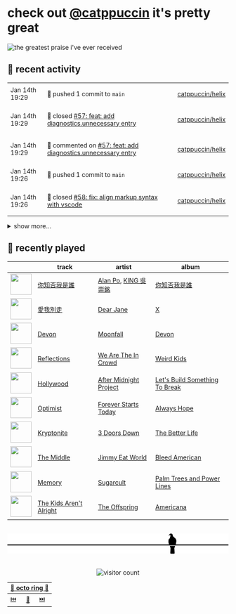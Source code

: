 # check out [@catppuccin](https://github.com/catppuccin) it's pretty great

![the greatest praise i've ever received](https://github.com/user-attachments/assets/ad888e4f-7a22-4eac-85a7-744eacd8eb46)

## 📅 recent activity

<!-- SCRIPT:REPLACE:GITHUB -->
<table>
<tbody>
<tr>
<td><span title='2025-01-14T19:29:16+00:00'>Jan 14th 19:29</span></td>
<td>

🚢 pushed 1 commit to `main`

</td>
<td>

[catppuccin/helix](https://github.com/catppuccin/helix)

</td>
</tr>
<tr>
<td><span title='2025-01-14T19:29:15+00:00'>Jan 14th 19:29</span></td>
<td>

🎉 closed [#57: feat: add diagnostics.unnecessary entry](https://github.com/catppuccin/helix/pull/57)

</td>
<td>

[catppuccin/helix](https://github.com/catppuccin/helix)

</td>
</tr>
<tr>
<td><span title='2025-01-14T19:29:13+00:00'>Jan 14th 19:29</span></td>
<td>

💬 commented on [#57: feat: add diagnostics.unnecessary entry](https://github.com/catppuccin/helix/pull/57)

</td>
<td>

[catppuccin/helix](https://github.com/catppuccin/helix)

</td>
</tr>
<tr>
<td><span title='2025-01-14T19:26:55+00:00'>Jan 14th 19:26</span></td>
<td>

🚢 pushed 1 commit to `main`

</td>
<td>

[catppuccin/helix](https://github.com/catppuccin/helix)

</td>
</tr>
<tr>
<td><span title='2025-01-14T19:26:54+00:00'>Jan 14th 19:26</span></td>
<td>

🎉 closed [#58: fix: align markup syntax with vscode](https://github.com/catppuccin/helix/pull/58)

</td>
<td>

[catppuccin/helix](https://github.com/catppuccin/helix)

</td>
</tr>
</tbody>
</table>

<details>
<summary>show more...</summary>
<table>
<tbody>
<tr>
<td><span title='2025-01-14T19:26:46+00:00'>Jan 14th 19:26</span></td>
<td>

💬 commented on [#58: fix: align markup syntax with vscode](https://github.com/catppuccin/helix/pull/58)

</td>
<td>

[catppuccin/helix](https://github.com/catppuccin/helix)

</td>
</tr>
<tr>
<td><span title='2025-01-14T19:25:52+00:00'>Jan 14th 19:25</span></td>
<td>

🚢 pushed 2 commits to `fix/markup`

</td>
<td>

[uncenter/ctp-helix](https://github.com/uncenter/ctp-helix)

</td>
</tr>
<tr>
<td><span title='2025-01-14T19:20:09+00:00'>Jan 14th 19:20</span></td>
<td>

🚢 pushed 1 commit to `main`

</td>
<td>

[catppuccin/helix](https://github.com/catppuccin/helix)

</td>
</tr>
<tr>
<td><span title='2025-01-14T19:20:08+00:00'>Jan 14th 19:20</span></td>
<td>

🎉 closed [#62: fix: use `rosewater` for cursor in normal mode](https://github.com/catppuccin/helix/pull/62)

</td>
<td>

[catppuccin/helix](https://github.com/catppuccin/helix)

</td>
</tr>
<tr>
<td><span title='2025-01-14T19:20:05+00:00'>Jan 14th 19:20</span></td>
<td>

💬 commented on [#62: fix: use `rosewater` for cursor in normal mode](https://github.com/catppuccin/helix/pull/62)

</td>
<td>

[catppuccin/helix](https://github.com/catppuccin/helix)

</td>
</tr>
<tr>
<td><span title='2025-01-14T19:18:06+00:00'>Jan 14th 19:18</span></td>
<td>

🎉 closed [#2646: docs(showcase): add Tomatillo Timer](https://github.com/catppuccin/catppuccin/pull/2646)

</td>
<td>

[catppuccin/catppuccin](https://github.com/catppuccin/catppuccin)

</td>
</tr>
<tr>
<td><span title='2025-01-14T19:18:07+00:00'>Jan 14th 19:18</span></td>
<td>

🚢 pushed 1 commit to `main`

</td>
<td>

[catppuccin/catppuccin](https://github.com/catppuccin/catppuccin)

</td>
</tr>
<tr>
<td><span title='2025-01-14T19:18:03+00:00'>Jan 14th 19:18</span></td>
<td>

💬 commented on [#2646: docs(showcase): add Tomatillo Timer](https://github.com/catppuccin/catppuccin/pull/2646)

</td>
<td>

[catppuccin/catppuccin](https://github.com/catppuccin/catppuccin)

</td>
</tr>
<tr>
<td><span title='2025-01-07T17:25:20+00:00'>Jan 7th 17:25</span></td>
<td>

💬 commented on [#2588: Align palette colours to WCAG Level AA](https://github.com/catppuccin/catppuccin/issues/2588)

</td>
<td>

[catppuccin/catppuccin](https://github.com/catppuccin/catppuccin)

</td>
</tr>
<tr>
<td><span title='2024-12-30T11:39:58+00:00'>Dec 30th 11:39</span></td>
<td>

💬 commented on [#2: Welcome/examples page completely black ](https://github.com/catppuccin/qtcreator/issues/2)

</td>
<td>

[catppuccin/qtcreator](https://github.com/catppuccin/qtcreator)

</td>
</tr>
<tr>
<td><span title='2024-12-30T11:38:32+00:00'>Dec 30th 11:38</span></td>
<td>

📢 opened [#4: convert templates to whiskers v2](https://github.com/catppuccin/qtcreator/issues/4)

</td>
<td>

[catppuccin/qtcreator](https://github.com/catppuccin/qtcreator)

</td>
</tr>
<tr>
<td><span title='2024-12-30T11:35:08+00:00'>Dec 30th 11:35</span></td>
<td>

🚢 pushed 1 commit to `main`

</td>
<td>

[catppuccin/qtcreator](https://github.com/catppuccin/qtcreator)

</td>
</tr>
<tr>
<td><span title='2024-12-30T11:35:08+00:00'>Dec 30th 11:35</span></td>
<td>

✅ closed [#2: Welcome/examples page completely black ](https://github.com/catppuccin/qtcreator/issues/2)

</td>
<td>

[catppuccin/qtcreator](https://github.com/catppuccin/qtcreator)

</td>
</tr>
<tr>
<td><span title='2024-12-30T11:35:07+00:00'>Dec 30th 11:35</span></td>
<td>

🎉 closed [#3: Fixed black start page for all 4 Catppuccin variants.](https://github.com/catppuccin/qtcreator/pull/3)

</td>
<td>

[catppuccin/qtcreator](https://github.com/catppuccin/qtcreator)

</td>
</tr>
<tr>
<td><span title='2024-12-30T11:25:32+00:00'>Dec 30th 11:25</span></td>
<td>

💬 commented on [#3: Fixed black start page for all 4 Catppuccin variants.](https://github.com/catppuccin/qtcreator/pull/3)

</td>
<td>

[catppuccin/qtcreator](https://github.com/catppuccin/qtcreator)

</td>
</tr>
<tr>
<td><span title='2024-12-19T22:54:20+00:00'>Dec 19th 22:54</span></td>
<td>

💬 commented on [#55: feat: styles for directories, `ui.text.directory` color](https://github.com/catppuccin/helix/pull/55)

</td>
<td>

[catppuccin/helix](https://github.com/catppuccin/helix)

</td>
</tr>
<tr>
<td><span title='2024-12-19T22:54:16+00:00'>Dec 19th 22:54</span></td>
<td>

🚢 pushed 1 commit to `main`

</td>
<td>

[catppuccin/helix](https://github.com/catppuccin/helix)

</td>
</tr>
<tr>
<td><span title='2024-12-19T22:54:15+00:00'>Dec 19th 22:54</span></td>
<td>

🎉 closed [#55: feat: styles for directories, `ui.text.directory` color](https://github.com/catppuccin/helix/pull/55)

</td>
<td>

[catppuccin/helix](https://github.com/catppuccin/helix)

</td>
</tr>
<tr>
<td><span title='2024-12-17T23:00:41+00:00'>Dec 17th 23:00</span></td>
<td>

🚢 pushed 1 commit to `main`

</td>
<td>

[catppuccin/helix](https://github.com/catppuccin/helix)

</td>
</tr>
<tr>
<td><span title='2024-12-17T23:00:40+00:00'>Dec 17th 23:00</span></td>
<td>

🎉 closed [#54: feat: styles for checked and unchecked lists](https://github.com/catppuccin/helix/pull/54)

</td>
<td>

[catppuccin/helix](https://github.com/catppuccin/helix)

</td>
</tr>
</tbody>
</table>
</details>
<!-- SCRIPT:REPLACE:GITHUB -->

## 🎵 recently played

<!-- SCRIPT:REPLACE:SPOTIFY -->
| | track | artist | album |
| - | - | - | - |
| <img src="https://i.scdn.co/image/ab67616d00004851d98201a08ca137932cf2c171" width="48" height="48"> | [你知否我是誰](https://open.spotify.com/track/7i7Jvy39TV3gptdxFstMN9) | [Alan Po](https://open.spotify.com/artist/07KI4ayN7XEoAVkYdRq6FA), [KING 吳崇銘](https://open.spotify.com/artist/2znlSYU1ncZS9S3yTGx7Qo) | [你知否我是誰](https://open.spotify.com/track/7i7Jvy39TV3gptdxFstMN9) |
| <img src="https://i.scdn.co/image/ab67616d0000485148cd200114428032c6c9a912" width="48" height="48"> | [愛我別走](https://open.spotify.com/track/4mnIGdM0YM9Hq4jt3Ckq93) | [Dear Jane](https://open.spotify.com/artist/6V1SwiosQqf5XvmoTMCGa9) | [X](https://open.spotify.com/track/4mnIGdM0YM9Hq4jt3Ckq93) |
| <img src="https://i.scdn.co/image/ab67616d00004851740135a6c2649bb852998849" width="48" height="48"> | [Devon](https://open.spotify.com/track/2sk6w5yk8nOxDRqji98lDX) | [Moonfall](https://open.spotify.com/artist/19Y9Rm9cjO0BvcP6Yode9i) | [Devon](https://open.spotify.com/track/2sk6w5yk8nOxDRqji98lDX) |
| <img src="https://i.scdn.co/image/ab67616d000048518b07e15bb992f1bbda332eb1" width="48" height="48"> | [Reflections](https://open.spotify.com/track/5Hu8ghjoVoHK78uCCIiwwC) | [We Are The In Crowd](https://open.spotify.com/artist/1BSXtdFlVDUOS6g1T3tmME) | [Weird Kids](https://open.spotify.com/track/5Hu8ghjoVoHK78uCCIiwwC) |
| <img src="https://i.scdn.co/image/ab67616d0000485152b670b8f1f796fb52767e9f" width="48" height="48"> | [Hollywood](https://open.spotify.com/track/5ns4Dobpei2ze7NJvgigNT) | [After Midnight Project](https://open.spotify.com/artist/1CCtRpOlg6EL0HP9DdEtk4) | [Let's Build Something To Break](https://open.spotify.com/track/5ns4Dobpei2ze7NJvgigNT) |
| <img src="https://i.scdn.co/image/ab67616d000048519dae2e5472ef33e6e6bebbaa" width="48" height="48"> | [Optimist](https://open.spotify.com/track/464EUQ37LtYz11JIcuqBF8) | [Forever Starts Today](https://open.spotify.com/artist/4h9xSBN0ZAnoYegQ3PXasD) | [Always Hope](https://open.spotify.com/track/464EUQ37LtYz11JIcuqBF8) |
| <img src="https://i.scdn.co/image/ab67616d000048512868c4713a3912fd476b42f1" width="48" height="48"> | [Kryptonite](https://open.spotify.com/track/6ZOBP3NvffbU4SZcrnt1k6) | [3 Doors Down](https://open.spotify.com/artist/2RTUTCvo6onsAnheUk3aL9) | [The Better Life](https://open.spotify.com/track/6ZOBP3NvffbU4SZcrnt1k6) |
| <img src="https://i.scdn.co/image/ab67616d0000485195d1d98c5176e4f982bd73d6" width="48" height="48"> | [The Middle](https://open.spotify.com/track/6GG73Jik4jUlQCkKg9JuGO) | [Jimmy Eat World](https://open.spotify.com/artist/3Ayl7mCk0nScecqOzvNp6s) | [Bleed American](https://open.spotify.com/track/6GG73Jik4jUlQCkKg9JuGO) |
| <img src="https://i.scdn.co/image/ab67616d00004851d0c4b14b57f31b349fe36d1c" width="48" height="48"> | [Memory](https://open.spotify.com/track/0ChpoNjXfJPjMvCIN6so6J) | [Sugarcult](https://open.spotify.com/artist/04RtvnUz0XrUbUZzOA8ZoW) | [Palm Trees and Power Lines](https://open.spotify.com/track/0ChpoNjXfJPjMvCIN6so6J) |
| <img src="https://i.scdn.co/image/ab67616d00004851cbd2ee7dff77bfb2b5f0af52" width="48" height="48"> | [The Kids Aren't Alright](https://open.spotify.com/track/4EchqUKQ3qAQuRNKmeIpnf) | [The Offspring](https://open.spotify.com/artist/5LfGQac0EIXyAN8aUwmNAQ) | [Americana](https://open.spotify.com/track/4EchqUKQ3qAQuRNKmeIpnf) |

<!-- SCRIPT:REPLACE:SPOTIFY -->

<br>

<div align="center">

<picture>
    <source media="(prefers-color-scheme: light)" srcset="assets/pigeon-light.svg">
    <source media="(prefers-color-scheme: dark)" srcset="assets/pigeon-dark.svg">
    <img alt="pigeon sitting on a wire" src="assets/pigeon-light.svg">
</picture>

<br>
<br>

![visitor count](https://profile-counter.glitch.me/backwardspy/count.svg)

<table>
    <thead>
        <th colspan="3"><a href="https://octo-ring.com">🐙 octo ring 🐙</a></th>
    </thead>
    <tbody>
        <td><a href="https://octo-ring.com/p/backwardspy/prev">⏮️</a></td>
        <td><a href="https://octo-ring.com/p/backwardspy/random">🔀</a></td>
        <td><a href="https://octo-ring.com/p/backwardspy/next">⏭️</a></td>
    </tbody>
</table>

</div>
